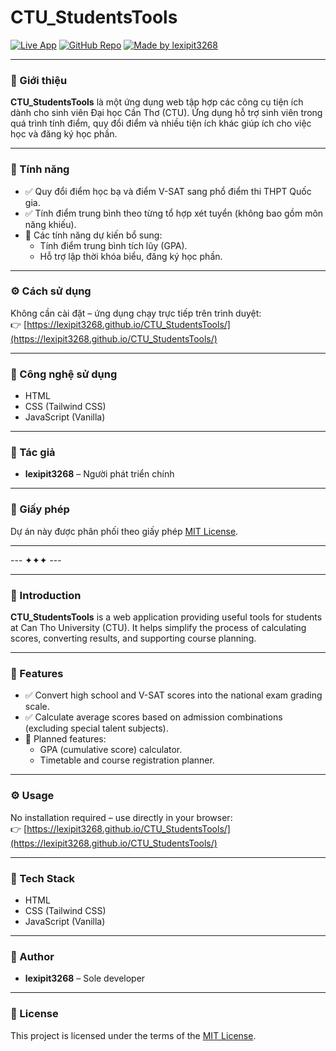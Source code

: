 # CTU_StudentsTools

[![Live App](https://img.shields.io/badge/🌐%20Live_App-Visit-blue?style=for-the-badge)](https://lexipit3268.github.io/CTU_StudentsTools/)
[![GitHub Repo](https://img.shields.io/badge/📦%20GitHub-Repository-blueviolet?style=for-the-badge)](https://github.com/lexipit3268/CTU_StudentsTools)
[![Made by lexipit3268](https://img.shields.io/badge/👤%20Author-lexipit3268-green?style=for-the-badge)](https://github.com/lexipit3268)

---

### 🧭 Giới thiệu

**CTU_StudentsTools** là một ứng dụng web tập hợp các công cụ tiện ích dành cho sinh viên Đại học Cần Thơ (CTU). Ứng dụng hỗ trợ sinh viên trong quá trình tính điểm, quy đổi điểm và nhiều tiện ích khác giúp ích cho việc học và đăng ký học phần.

---

### 🚀 Tính năng

- ✅ Quy đổi điểm học bạ và điểm V-SAT sang phổ điểm thi THPT Quốc gia.
- ✅ Tính điểm trung bình theo từng tổ hợp xét tuyển (không bao gồm môn năng khiếu).
- 📌 Các tính năng dự kiến bổ sung:
  - Tính điểm trung bình tích lũy (GPA).
  - Hỗ trợ lập thời khóa biểu, đăng ký học phần.

---

### ⚙️ Cách sử dụng

Không cần cài đặt – ứng dụng chạy trực tiếp trên trình duyệt:  
👉 [https://lexipit3268.github.io/CTU_StudentsTools/](https://lexipit3268.github.io/CTU_StudentsTools/)

---

### 🧰 Công nghệ sử dụng

- HTML  
- CSS (Tailwind CSS)  
- JavaScript (Vanilla)

---

### 👤 Tác giả

- **lexipit3268** – Người phát triển chính

---

### 📄 Giấy phép

Dự án này được phân phối theo giấy phép [MIT License](LICENSE).

---

--- ✦✦✦ ---

---

### 🧭 Introduction

**CTU_StudentsTools** is a web application providing useful tools for students at Can Tho University (CTU). It helps simplify the process of calculating scores, converting results, and supporting course planning.

---

### 🚀 Features

- ✅ Convert high school and V-SAT scores into the national exam grading scale.
- ✅ Calculate average scores based on admission combinations (excluding special talent subjects).
- 📌 Planned features:
  - GPA (cumulative score) calculator.
  - Timetable and course registration planner.

---

### ⚙️ Usage

No installation required – use directly in your browser:  
👉 [https://lexipit3268.github.io/CTU_StudentsTools/](https://lexipit3268.github.io/CTU_StudentsTools/)

---

### 🧰 Tech Stack

- HTML  
- CSS (Tailwind CSS)  
- JavaScript (Vanilla)

---

### 👤 Author

- **lexipit3268** – Sole developer

---

### 📄 License

This project is licensed under the terms of the [MIT License](LICENSE).
